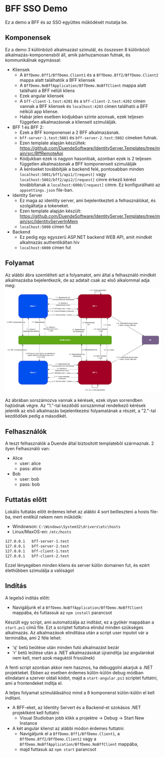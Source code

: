 ﻿# BFF SSO Demo
Ez a demo a BFF és az SSO együttes működését mutatja be.

## Komponensek
Ez a demo 3 különböző alkalmazást szimulál, és összesen 8 különböző alkalmazás-komponensből áll, 
amik párhuzamosan futnak, és kommunikálnak egymással:
- Kliensek
  - A `BffDemo.Bff1/BffDemo.Client1` és a `BffDemo.Bff2/BffDemo.Client2` mappa alatt találhatók a BFF kliensek
  - A `BffDemo.NoBffApplication/BffDemo.NoBffClient` mappa alatt található a BFF nélüli kliens
  - Ezek angular kliensek
  - A `bff-client-1.test:4201` és a `bff-client-2.test:4202` címen vannak a BFF kliensek és `localhost:4203` címen található a BFF nélküli app kliense. 
  - Habár jelen esetben kódjukban szinte azonsak, ezek teljesen független alkalmazásnak a klienseit szimulálják. 
- BFF 1 és BFF 2:
  - Ezek a BFF komponensei a 2 BFF alkalmazásnak.
  - `bff-server-1.test:5001` és `bff-server-2.test:5002` címeken futnak.
  - Ezen template alapján készültek: https://github.com/DuendeSoftware/IdentityServer.Templates/tree/main/src/BffRemoteApi
  - Kódjukban ezek is nagyon hasonlóak, azonban ezek is 2 teljesen független alkalmazásnak a BFF komponenseit szimulálják
  - A kéréseket továbbítják a backend felé, pontosabban minden `localhost:5001/bff1/api1/[request]` vagy `localhost:5002/bff2/api2/[request]` címre érkező kérést továbbítanak a `localhost:6000/[request]` címre. Ez konfigurálható az `appsettings.json` file-ban. 
- Identity Server
  - Ez maga az identity server, ami bejelentkezteti a felhasználókat, és szolgáltatja a tokeneket.
  - Ezen template alapján készült: https://github.com/DuendeSoftware/IdentityServer.Templates/tree/main/src/IdentityServerInMem
  - `localhost:5000` címen fut
- Backend
  - Ez pedig egy egyszerű ASP.NET backend WEB API, amit mindkét alkalmazás authentikáltan hív
  - `localhost:6000` címen fut
## Folyamat

Az alábbi ábra szemlélteti azt a folyamatot, ami által a felhasználó mindkét alkalmazásba bejelentkezik, de az adatait csak az első alkalommal adja meg:
![folyamat.png](docs/folyamat.png)

Az ábrában sorszámozva vannak a kérések, ezek olyan sorrendben hajtódnak végre. Az "1."-tal kezdődő sorszámmal rendelkező 
kérések jelentik az első alkalmazás bejelentkezési folyamatának a részét, a "2."-tal kezdődőek pedig a másodikét.

## Felhasználók

A teszt felhasználók a Duende által biztosított templateből származnak. 2 ilyen Felhasználó van:
- Alice
  - user: alice
  - pass: alice
- Bob
  - user: bob
  - pass: bob

## Futtatás előtt
Lokális futtatás előtt érdemes lehet az alábbi 4 sort beilleszteni a hosts file-ba, mert enélkül nekem nem működik:
- Windowson: `C:\Windows\System32\drivers\etc\hosts`
- Linux/MaxOS-en: `/etc/hosts`
```
127.0.0.1   bff-server-1.test
127.0.0.1   bff-server-2.test
127.0.0.1   bff-client-1.test
127.0.0.1   bff-client-2.test
```
Ezzel lényegében minden kliens és server külön domainen fut, és ezért élethűbben szimulálja a valóságot

## Indítás
A legelső indítás előtt:
- Navigáljunk el a `BffDemo.NoBffApplication/BffDemo.NoBffClient` mappába, és futtassuk az `npm install` parancsot
  
Készült egy script, ami automatizálja az indítást, ez a gyökér mappában a `start.ps1` című file. Ezt a scriptet futtatva elindul minden szükséges alkalmazás.
Az alkalmazások elindítása után a script user inputot vár a terminálba, ami 2 féle lehet:
- 'q' betű beütése után minden futó alkalmazást bezár
- 'r' betű leütése után a .NET alkalmazásokat újraindítja (az angularokat nem kell, mert azok maguktól frissülnek)

A fenti script azonban akkor nem hasznos, ha debuggolni akarjuk a .NET projekteket. Ebben az esetben érdemes külön-külön debug módban elindatani a szerver oldali kódot, majd a `start-angular.ps1` scriptet futtatni, ami a frontendeket indítja el.

A teljes folyamat szimulálásához mind a 8 komponenst külön-külön el kell indítani.
- A BFF-eket, az Identity Servert és a Backend-et szokásos .NET projektként kell futtatni
  - Visual Studioban jobb klikk a projektre -> Debug -> Start New Instance
- A két angular klienst az alábbi módon érdemes futtatni:
  - Navigáljunk el a `BffDemo.Bff1/BffDemo.Client1`, a `BffDemo.Bff2/BffDemo.Client2` vagy a `BffDemo.NoBffApplication/BffDemo.NoBffClient` mappába,
  - majd futtasuk az `npm start` parancsot

